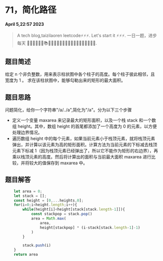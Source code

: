 # 71，简化路径
#### April 5,22:57 2023


> A tech blog,taizilaoren leetcode⚡⚡⚡.
> Let's start it ⚡⚡⚡.
> 一日一题，进步每天 📔📕📖📗📘📙📚📓📒📃📜📄🔖🍊🍋🍎🍑🍉🥦🌽🥙🤩😚🤗.

## 题目简述
给定 n 个非负整数，用来表示柱状图中各个柱子的高度。每个柱子彼此相邻，且宽度为 1 。
求在该柱状图中，能够勾勒出来的矩形的最大面积。
## 题目思路
问题简化，给你一个字符串"/a/../a",简化为"/a"。分为以下三个步骤
- 定义一个变量 maxarea 来记录最大的矩形面积，以及一个栈 stack 和一个数组 height。其中，数组 height 的首尾都添加了一个高度为 0 的元素，以方便处理边界情况。
- 遍历数组 height 中的每个元素，如果当前元素小于栈顶元素，就将栈顶元素弹出，并计算以该元素为高的矩形面积。计算方法为当前元素的下标减去栈顶元素下标减 1（因为栈顶元素已经弹出了，所以它不能作为矩形的右边界），再乘以栈顶元素的高度。然后将计算出的面积与当前最大面积 maxarea 进行比较，并将较大的值保存到 maxarea 中。
## 题目解答
```js
    let area = 0;
    let stack = [];
    const height = [0,...heights,0];
    for(i=0;i<height.length;i++){
        while(height[i]<height[stack[stack.length-1]]){
            const stackpop = stack.pop()
            area = Math.max(
                area,
                height[stackpop] * (i-stack[stack.length-1]-1)
            )
        }

        stack.push(i)
    }
    return area
```